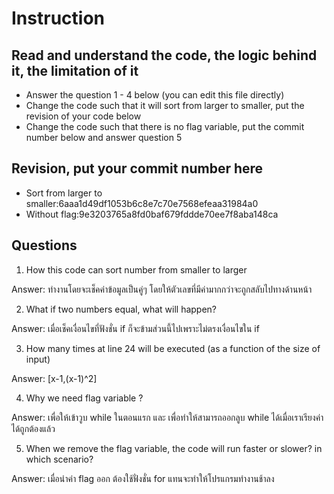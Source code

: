 ﻿# Instruction

## Read and understand the code, the logic behind it, the limitation of it
* Answer the question 1 - 4 below (you can edit this file directly)
* Change the code such that it will sort from larger to smaller, put the revision of your code below
* Change the code such that there is no flag variable, put the commit number below and answer question 5 


## Revision, put your commit number here
* Sort from larger to smaller:6aaa1d49df1053b6c8e7c70e7568efeaa31984a0
* Without flag:9e3203765a8fd0baf679fddde70ee7f8aba148ca

## Questions
1. How this code can sort number from smaller to larger
 
Answer: ทำงานโดยจะเช็คค่าข้อมูลเป็นคู่ๆ โดยให้ตัวเลขที่มีค่ามากกว่าจะถูกสลับไปทางด้านหน้า

2. What if two numbers equal, what will happen? 

Answer: เมื่อเช็คเงื่อนไขที่ฟังชั่น if ก็จะข้ามส่วนนี้ไปเพราะไม่ตรงเงื่อนไขใน if

3. How many times at line 24 will be executed (as a function of the size of input) 

Answer: [x-1,(x-1)^2]

4. Why we need flag variable ? 

Answer: เพื่อให้เข้าวูบ while ในตอนแรก และ เพื่อทำให้สามารถออกลูบ while ได้เมื่อเราเรียงค่าได้ถูกต้องแล้ว

5. When we remove the flag variable, the code will run faster or slower? in which scenario? 

Answer: เมื่อนำค่า flag ออก ต้องใช้ฟั่งชั่น for แทนจะทำให้โปรแกรมทำงานช้าลง